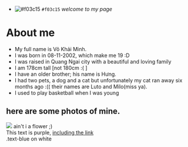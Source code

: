 - ![#f03c15](https://via.placeholder.com/15/f03c15/000000?text=+) `#f03c15`
*welcome to my page*
# About me 
   - My full name is Võ Khải Minh.
   - I was born in 08-11-2002, which make me 19 :D
   - I was raised in Quang Ngai city with a beautiful and loving family
   - I am 178cm tall [not 180cm :( ]
   - I have an older brother; his name is Hưng.
   - I had two pets, a dog and a cat but unfortunately my cat ran away six months ago :(( their names are Luto and Milo(miss ya). 
   - I used to play basketball when I was young
## here are some photos of mine.
<img src="https://scontent.fdad2-1.fna.fbcdn.net/v/t1.0-9/42369854_528466587615971_6200007019462656000_n.jpg?_nc_cat=107&ccb=2&_nc_sid=09cbfe&_nc_ohc=J5H9erwWI8sAX9q_y7g&_nc_ht=scontent.fdad2-1.fna&oh=3589eb25ea2374f82b85e4fa0e30b4bf&oe=60069747">
ain't i a flower ;)

<div class="text-purple">
  This text is purple, <a href="#" class="text-inherit">including the link</a>
</div>
  
<div class="text-blue mb-2">
  .text-blue on white
</div>
